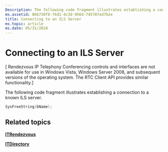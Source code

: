 ```yaml
---
Description: The following code fragment illustrates establishing a connection to a known ILS server.
ms.assetid: 86b730f8-76d1-4c3d-956d-745787ed7b2e
title: Connecting to an ILS Server
ms.topic: article
ms.date: 05/31/2018
---
```


# Connecting to an ILS Server

\[ Rendezvous IP Telephony Conferencing controls and interfaces are not available for use in Windows Vista, Windows Server 2008, and subsequent versions of the operating system. The RTC Client API provides similar functionality.\]

The following code fragment illustrates establishing a connection to a known ILS server.


```C++
SysFreeString(bName);
```



## Related topics

<dl> <dt>

[**ITRendezvous**](/windows/desktop/api/Rend/nn-rend-itrendezvous)
</dt> <dt>

[**ITDirectory**](/windows/desktop/api/Rend/nn-rend-itdirectory)
</dt> </dl>

 

 



